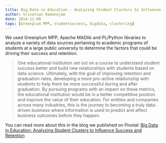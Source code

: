 ```yaml
---
title: Big Data in Education - Analyzing Student Clusters to Influence Success and Retention
author: Srivatsan Ramanujam
date: 2014-12-08
tags: [Greenplum MPP, studentsuccess, bigdata, clustering]
---
```


We used Greenplum MPP, Apache MADlib and PL/Python libraries to analyze a variety of data sources pertaining to academic programs of students at a large public university to determine the factors that could be driving their success and retention.

> One educational institution set out on a course to understand student success better and build new relationships with students based on data science. Ultimately, with the goal of improving retention and graduation rates, developing a more pro-active relationship with students to help them be more successful during and after graduation. By pursuing programs with an impact on these metrics, the educational institution would be in a better competitive position and improve the value of their education. For entities and companies across many industries, this is the journey to becoming a truly data-driven business where information is used to predict and affect business outcomes before they happen.

You can read more about this in the blog we published on Pivotal: [Big Data in Education: Analyzing Student Clusters to Influence Success and Retention](https://tanzu.vmware.com/content/blog/big-data-in-education-analyzing-student-clusters-to-influence-success-and-retention)
